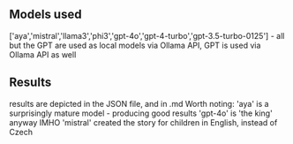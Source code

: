 ## Models used
['aya','mistral','llama3','phi3','gpt-4o','gpt-4-turbo','gpt-3.5-turbo-0125'] - all but the GPT are used as local models via Ollama API, GPT is used via Ollama API as well 

## Results
results are depicted in the JSON file, and in .md
Worth noting:
'aya' is a surprisingly mature model - producing good results
'gpt-4o' is 'the king' anyway IMHO
'mistral' created the story for children in English, instead of Czech
